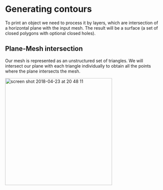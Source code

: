 # Generating contours

To print an object we need to process it by layers, which are intersection of a horizontal plane with the input mesh.
The result will be a surface (a set of closed polygons with optional closed holes).

## Plane-Mesh intersection

Our mesh is represented as an unstructured set of triangles.
We will intersect our plane with each triangle individually to obtain all the points where the plane intersects the mesh.

<img width="347" alt="screen shot 2018-04-23 at 20 48 11" src="https://user-images.githubusercontent.com/4309591/39146723-dcf875d8-4737-11e8-994d-81ed17c98438.png">


